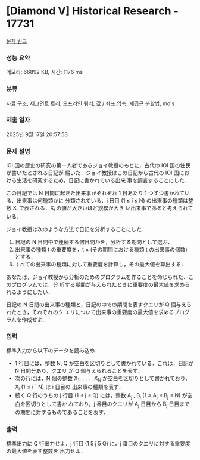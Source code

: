 # [Diamond V] Historical Research - 17731 

[문제 링크](https://www.acmicpc.net/problem/17731) 

### 성능 요약

메모리: 66892 KB, 시간: 1176 ms

### 분류

자료 구조, 세그먼트 트리, 오프라인 쿼리, 값 / 좌표 압축, 제곱근 분할법, mo's

### 제출 일자

2025년 9월 17일 20:57:53

### 문제 설명

<p>IOI 国の歴史の研究の第一人者であるジョイ教授のもとに，古代の IOI 国の住民が書いたとされる日記が 届いた．ジョイ教授はこの日記から古代の IOI 国における生活を研究するため，日記に書かれている出来 事を調査することにした．</p>

<p>この日記では N 日間に起きた出来事がそれぞれ 1 日あたり 1 つずつ書かれている．出来事は何種類かに 分類されている．i 日目 (1 ≤ i ≤ N) の出来事の種類は整数 X<sub>i</sub> で表される．X<sub>i</sub> の値が大きいほど規模が大き い出来事であると考えられている．</p>

<p>ジョイ教授は次のような方法で日記を分析することにした．</p>

<ol>
	<li>日記の N 日間中で連続する何日間かを，分析する期間として選ぶ．</li>
	<li>出来事の種類 t の重要度を，t × (その期間における種類 t の出来事の個数) とする．</li>
	<li>すべての出来事の種類に対して重要度を計算し，その最大値を算出する．</li>
</ol>

<p>あなたは，ジョイ教授から分析のためのプログラムを作ることを命じられた．このプログラムでは，分 析する期間が与えられたときに重要度の最大値を求められるようにしたい．</p>

<p>日記の N 日間の出来事の種類と，日記の中での期間を表すクエリが Q 個与えられたとき，それぞれのク エリについて出来事の重要度の最大値を求めるプログラムを作成せよ．</p>

### 입력 

 <p>標準入力から以下のデータを読み込め．</p>

<ul>
	<li>1 行目には，整数 N, Q が空白を区切りとして書かれている．これは，日記が N 日間分あり，クエリ が Q 個与えられることを表す．</li>
	<li>次の行には，N 個の整数 X<sub>1</sub>, . . . , X<sub>N</sub> が空白を区切りとして書かれており，X<sub>i</sub> (1 ≤ i ¯ N) は i 日目の 出来事の種類を表す．</li>
	<li>続く Q 行のうちの j 行目 (1 ≤ j ≤ Q) には，整数 A<sub>j</sub> , B<sub>j</sub> (1 ≤ A<sub>j</sub> ≤ B<sub>j</sub> ≤ N) が空白を区切りとして書か れており，j 番目のクエリが A<sub>j</sub> 日目から B<sub>j</sub> 日目までの期間に対するものであることを表す．</li>
</ul>

### 출력 

 <p>標準出力に Q 行出力せよ．j 行目 (1 5 j 5 Q) に，j 番目のクエリに対する重要度の最大値を表す整数を 出力せよ．</p>

